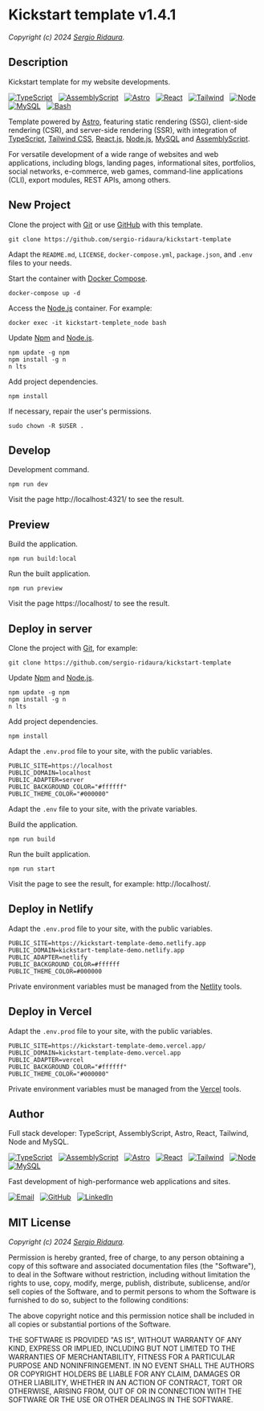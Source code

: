 # Kickstart template v1.4.1

_Copyright (c) 2024 [Sergio Ridaura](https://github.com/sergio-ridaura)._

## Description

Kickstart template for my website developments.

[![TypeScript](https://img.shields.io/badge/TypeScript-0078D4?style=for-the-badge&logo=typescript&logoColor=white)](https://www.typescriptlang.org/) &nbsp; [![AssemblyScript](https://img.shields.io/badge/assemblyscript-0078D4.svg?style=for-the-badge&logo=assemblyscript&logoColor=white)](https://www.assemblyscript.org/) &nbsp; [![Astro](https://img.shields.io/badge/astro-%232C2052.svg?style=for-the-badge&logo=astro&logoColor=white)](https://astro.build/) &nbsp; [![React](https://img.shields.io/badge/react-333333.svg?style=for-the-badge&logo=react&logoColor=white)](https://es.react.dev/) &nbsp; [![Tailwind](https://img.shields.io/badge/tailwind-%2338B2AC.svg?style=for-the-badge&logo=tailwind-css&logoColor=white)](https://tailwindcss.com/) &nbsp; [![Node](https://img.shields.io/badge/node-6DA55F?style=for-the-badge&logo=node.js&logoColor=white)](https://nodejs.org/) &nbsp; [![MySQL](https://img.shields.io/badge/mysql-4479A1.svg?style=for-the-badge&logo=mysql&logoColor=white)](https://www.mysql.com/) &nbsp; [![Bash](https://img.shields.io/badge/bash-333333.svg?style=for-the-badge&logo=gnu-bash&logoColor=white)](https://www.gnu.org/software/bash/)

Template powered by [Astro](https://astro.build/), featuring static rendering (SSG), client-side rendering (CSR), and server-side rendering (SSR), with integration of [TypeScript](https://www.typescriptlang.org/), [Tailwind CSS](https://tailwindcss.com/), [React.js](https://es.react.dev/), [Node.js](https://nodejs.org/), [MySQL](https://www.mysql.com/) and [AssemblyScript](https://www.assemblyscript.org/).

For versatile development of a wide range of websites and web applications, including blogs, landing pages, informational sites, portfolios, social networks, e-commerce, web games, command-line applications (CLI), export modules, REST APIs, among others.

## New Project

Clone the project with [Git](https://git-scm.com/) or use [GitHub](https://github.com/) with this template.

```console
git clone https://github.com/sergio-ridaura/kickstart-template
```

Adapt the `README.md`, `LICENSE`, `docker-compose.yml`, `package.json`, and `.env` files to your needs.

Start the container with [Docker Compose](https://docs.docker.com/compose/).

```console
docker-compose up -d
```

Access the [Node.js](https://nodejs.org/) container. For example:

```console
docker exec -it kickstart-templete_node bash
```

Update [Npm](https://www.npmjs.com/) and [Node.js](https://nodejs.org/).

```console
npm update -g npm
npm install -g n
n lts
```

Add project dependencies.

```console
npm install
```

If necessary, repair the user's permissions.

```console
sudo chown -R $USER .
```

## Develop

Development command.

```console
npm run dev
```

Visit the page http://localhost:4321/ to see the result.

## Preview

Build the application.

```console
npm run build:local
```

Run the built application.

```console
npm run preview
```

Visit the page https://localhost/ to see the result.

## Deploy in server

Clone the project with [Git](https://git-scm.com/), for example:

```console
git clone https://github.com/sergio-ridaura/kickstart-template
```

Update [Npm](https://www.npmjs.com/) and [Node.js](https://nodejs.org/).

```console
npm update -g npm
npm install -g n
n lts
```

Add project dependencies.

```console
npm install
```

Adapt the `.env.prod` file to your site, with the public variables.

```console
PUBLIC_SITE=https://localhost
PUBLIC_DOMAIN=localhost
PUBLIC_ADAPTER=server
PUBLIC_BACKGROUND_COLOR="#ffffff"
PUBLIC_THEME_COLOR="#000000"
```

Adapt the `.env` file to your site, with the private variables.

Build the application.

```console
npm run build
```

Run the built application.

```console
npm run start
```

Visit the page to see the result, for example: http://localhost/.

## Deploy in Netlify

Adapt the `.env.prod` file to your site, with the public variables.

```console
PUBLIC_SITE=https://kickstart-template-demo.netlify.app
PUBLIC_DOMAIN=kickstart-template-demo.netlify.app
PUBLIC_ADAPTER=netlify
PUBLIC_BACKGROUND_COLOR=#ffffff
PUBLIC_THEME_COLOR=#000000
```

Private environment variables must be managed from the [Netlity](https://www.netlify.com/) tools.

## Deploy in Vercel

Adapt the `.env.prod` file to your site, with the public variables.

```console
PUBLIC_SITE=https://kickstart-template-demo.vercel.app/
PUBLIC_DOMAIN=kickstart-template-demo.vercel.app
PUBLIC_ADAPTER=vercel
PUBLIC_BACKGROUND_COLOR="#ffffff"
PUBLIC_THEME_COLOR="#000000"
```

Private environment variables must be managed from the [Vercel](https://vercel.com/) tools.

## Author

Full stack developer: TypeScript, AssemblyScript, Astro, React, Tailwind, Node and MySQL.

[![TypeScript](https://img.shields.io/badge/TypeScript-0078D4?style=for-the-badge&logo=typescript&logoColor=white)](https://www.typescriptlang.org/) &nbsp; [![AssemblyScript](https://img.shields.io/badge/assemblyscript-0078D4.svg?style=for-the-badge&logo=assemblyscript&logoColor=white)](https://www.assemblyscript.org/) &nbsp; [![Astro](https://img.shields.io/badge/astro-%232C2052.svg?style=for-the-badge&logo=astro&logoColor=white)](https://astro.build/) &nbsp; [![React](https://img.shields.io/badge/react-333333.svg?style=for-the-badge&logo=react&logoColor=white)](https://es.react.dev/) &nbsp; [![Tailwind](https://img.shields.io/badge/tailwind-%2338B2AC.svg?style=for-the-badge&logo=tailwind-css&logoColor=white)](https://tailwindcss.com/) &nbsp; [![Node](https://img.shields.io/badge/node-6DA55F?style=for-the-badge&logo=node.js&logoColor=white)](https://nodejs.org/) &nbsp; [![MySQL](https://img.shields.io/badge/mysql-4479A1.svg?style=for-the-badge&logo=mysql&logoColor=white)](https://www.mysql.com/)

Fast development of high-performance web applications and sites.

[![Email](https://img.shields.io/badge/Email-0078D4?style=for-the-badge&logo=microsoft-outlook&logoColor=white)](mailto:sergio.ridaura@outlook.com) &nbsp; [![GitHub](https://img.shields.io/static/v1?style=for-the-badge&message=GitHub&color=181717&logo=GitHub&logoColor=FFFFFF&label=)](https://github.com/sergio-ridaura) &nbsp; [![LinkedIn](https://img.shields.io/badge/LinkedIn-0077B5?style=for-the-badge&logo=linkedin&logoColor=white)](https://www.linkedin.com/in/sergio-ridaura/)

## MIT License

_Copyright (c) 2024 [Sergio Ridaura](https://github.com/sergio-ridaura)._

Permission is hereby granted, free of charge, to any person obtaining a copy of this software and associated documentation files (the "Software"), to deal in the Software without restriction, including without limitation the rights to use, copy, modify, merge, publish, distribute, sublicense, and/or sell copies of the Software, and to permit persons to whom the Software is furnished to do so, subject to the following conditions:

The above copyright notice and this permission notice shall be included in all copies or substantial portions of the Software.

THE SOFTWARE IS PROVIDED "AS IS", WITHOUT WARRANTY OF ANY KIND, EXPRESS OR IMPLIED, INCLUDING BUT NOT LIMITED TO THE WARRANTIES OF MERCHANTABILITY, FITNESS FOR A PARTICULAR PURPOSE AND NONINFRINGEMENT. IN NO EVENT SHALL THE AUTHORS OR COPYRIGHT HOLDERS BE LIABLE FOR ANY CLAIM, DAMAGES OR OTHER LIABILITY, WHETHER IN AN ACTION OF CONTRACT, TORT OR OTHERWISE, ARISING FROM, OUT OF OR IN CONNECTION WITH THE SOFTWARE OR THE USE OR OTHER DEALINGS IN THE SOFTWARE.
